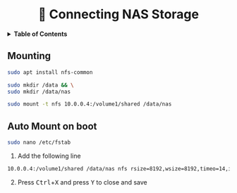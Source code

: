 <h1 align="center">
  💾 Connecting NAS Storage
</h1>

<details>
<summary><b>Table of Contents</b></summary>

- [Mounting](#mounting)
- [Auto Mount on boot](#auto-mount-on-boot)

</details>

## Mounting
```bash
sudo apt install nfs-common
```

```bash
sudo mkdir /data && \
sudo mkdir /data/nas
```

```bash
sudo mount -t nfs 10.0.0.4:/volume1/shared /data/nas
```

## Auto Mount on boot
```bash
sudo nano /etc/fstab
```

1. Add the following line
```txt
10.0.0.4:/volume1/shared /data/nas nfs rsize=8192,wsize=8192,timeo=14,intr
```
2. Press <kbd>Ctrl</kbd>+<kbd>X</kbd> and press <kbd>Y</kbd> to close and save

